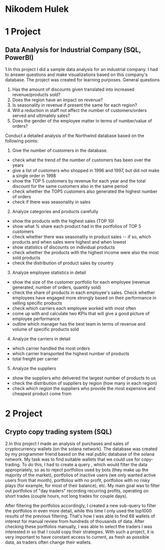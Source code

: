 # **Nikodem Hulek** 

# 1 Project
## Data Analysis for Industrial Company (SQL, PowerBI)
1.In this project I did a sample data analysis for an industrial company. I had to answer questions and make visualizations based on this company's database. The project was created for learning purposes.
General questions
1. Has the amount of discounts given translated into increased revenue/products sold?
2. Does the region have an impact on revenue?
3. Is seasonality in revenue if present the same for each region?
4. Will a reduction in staff not affect the number of customers/orders served and ultimately sales?
5. Does the gender of the employee matter in terms of number/value of orders?

Conduct a detailed analysis of the Northwind database based on the following points:
1. Give the number of customers in the database. 
- check what the trend of the number of customers has been over the years
- give a list of customers who shopped in 1996 and 1997, but did not make a single order in 1998
- show the TOP 5 customers by revenue for each year and the total discount for the same customers also in the same period
- check whether the TOP5 customers also generated the highest number of orders
- check if there was seasonality in sales
2. Analyze categories and products carefully
- show the products with the highest sales (TOP 10)
- show what % share each product had in the portfolios of TOP 5 customers												
- check whether there was seasonality in product sales -- if so, which products and when sales were highest and when lowest
- show statistics of discounts on individual products
- check whether the products with the highest income were also the most sold products
- check the distribution of product sales by country
3. Analyze employee statistics in detail
- show the size of the customer portfolio for each employee (revenue generated, number of orders, quantity sold)
- check the share of products in each employee's sales. Check whether employees have engaged more strongly based on their performance in selling specific products		
- check which carriers each employee worked with most often
- come up with and calculate two KPIs that will give a good picture of employee performance
- outline which manager has the best team in terms of revenue and volume of specific products sold
4. Analyze the carriers in detail
- which carrier handled the most orders
- which carrier transported the highest number of products
- total freight per carrier
5. Analyze the suppliers
- show the suppliers who delivered the largest number of products to us
- check the distribution of suppliers by region (how many in each region)
- check which region the suppliers who provide the most expensive and cheapest product come from

# 2 Project
## Crypto copy trading system (SQL)
2.In this project I made an analysis of purchases and sales of cryptocurrency wallets (on the solana network). The database was created by my programmer friend based on the real public database of the solana network. My task was to find suitable wallets that we could use for copy-trading. To do this, I had to create a query , which would filter the data appropriately, so as to reject portfolios used by bots (they make up the majority of the market), portfolios of inactive users (we only wanted active users from that month), portfolios with no profit, portfolios with no risky plays (for example, for most of their balance), etc. My main goal was to filter out portfolios of "day traders" recording recurring profits, operating on short trades (couple hours, not long trades for couple days).

After filtering the portfolios accordingly, I created a new sub-query to filter the portfolios in even more detail, while this time I only used the top1000 results of the previous filtering. 
That's how I was able to find 68 wallets of interest for manual review from hundreds of thousands of data. After checking these portfolios manually, I was able to select the traders I was interested in so that I could copy their strategies. 
With such a project, it is very important to have constant access to current, as fresh as possible data, as traders often change their wallets.
